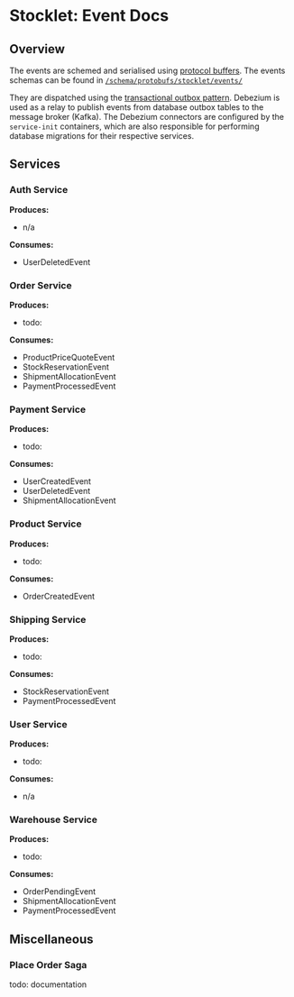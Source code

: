 # Stocklet: Event Docs

## Overview

The events are schemed and serialised using [protocol buffers](https://protobuf.dev/). The events schemas can be found in [``/schema/protobufs/stocklet/events/``](/schema/protobufs/stocklet/events/)

They are dispatched using the [transactional outbox pattern](https://microservices.io/patterns/data/transactional-outbox.html). Debezium is used as a relay to publish events from database outbox tables to the message broker (Kafka). The Debezium connectors are configured by the ``service-init`` containers, which are also responsible for performing database migrations for their respective services.

## Services

### Auth Service

**Produces:**

* n/a

**Consumes:**

* UserDeletedEvent

### Order Service

**Produces:**

* todo:

**Consumes:**

* ProductPriceQuoteEvent
* StockReservationEvent
* ShipmentAllocationEvent
* PaymentProcessedEvent

### Payment Service

**Produces:**

* todo:

**Consumes:**

* UserCreatedEvent
* UserDeletedEvent
* ShipmentAllocationEvent

### Product Service

**Produces:**

* todo:

**Consumes:**

* OrderCreatedEvent

### Shipping Service

**Produces:**

* todo:

**Consumes:**

* StockReservationEvent
* PaymentProcessedEvent

### User Service

**Produces:**

* todo:

**Consumes:**

* n/a

### Warehouse Service

**Produces:**

* todo:

**Consumes:**

* OrderPendingEvent
* ShipmentAllocationEvent
* PaymentProcessedEvent

## Miscellaneous

### Place Order Saga

todo: documentation
